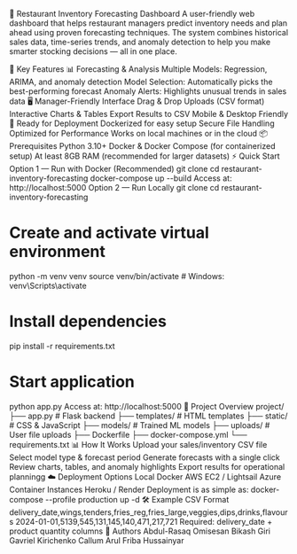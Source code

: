 🍗 Restaurant Inventory Forecasting Dashboard
A user-friendly web dashboard that helps restaurant managers predict inventory needs and plan ahead using proven forecasting techniques.
The system combines historical sales data, time-series trends, and anomaly detection to help you make smarter stocking decisions — all in one place.

🎯 Key Features
📊 Forecasting & Analysis
Multiple Models: Regression, ARIMA, and anomaly detection
Model Selection: Automatically picks the best-performing forecast
Anomaly Alerts: Highlights unusual trends in sales data
🖥 Manager-Friendly Interface
Drag & Drop Uploads (CSV format)
Interactive Charts & Tables
Export Results to CSV
Mobile & Desktop Friendly
🚀 Ready for Deployment
Dockerized for easy setup
Secure File Handling
Optimized for Performance
Works on local machines or in the cloud
📦 Prerequisites
Python 3.10+
Docker & Docker Compose (for containerized setup)
At least 8GB RAM (recommended for larger datasets)
⚡ Quick Start
Option 1 — Run with Docker (Recommended)
git clone <repository-url>
cd restaurant-inventory-forecasting
docker-compose up --build
Access at: http://localhost:5000
Option 2 — Run Locally
git clone <repository-url>
cd restaurant-inventory-forecasting

# Create and activate virtual environment
python -m venv venv
source venv/bin/activate  # Windows: venv\Scripts\activate

# Install dependencies
pip install -r requirements.txt

# Start application
python app.py
Access at: http://localhost:5000
📁 Project Overview
project/
├── app.py                 # Flask backend
├── templates/             # HTML templates
├── static/                # CSS & JavaScript
├── models/                # Trained ML models
├── uploads/               # User file uploads
├── Dockerfile
├── docker-compose.yml
└── requirements.txt
📊 How It Works
Upload your sales/inventory CSV file
Select model type & forecast period
Generate forecasts with a single click
Review charts, tables, and anomaly highlights
Export results for operational planningg
☁️ Deployment Options
Local Docker
AWS EC2 / Lightsail
Azure Container Instances
Heroku / Render
Deployment is as simple as:
docker-compose --profile production up -d
🛠 Example CSV Format
delivery_date,wings,tenders,fries_reg,fries_large,veggies,dips,drinks,flavours
2024-01-01,5139,545,131,145,140,471,217,721
Required: delivery_date + product quantity columns
👥 Authors
Abdul-Rasaq Omisesan
Bikash Giri
Gavriel Kirichenko
Callum Arul
Friba Hussainyar